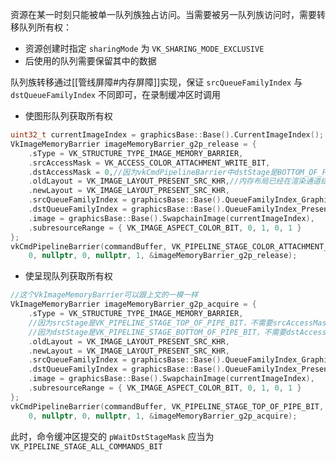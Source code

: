 资源在某一时刻只能被单一队列族独占访问。当需要被另一队列族访问时，需要转移队列所有权：
- 资源创建时指定 `sharingMode` 为 `VK_SHARING_MODE_EXCLUSIVE`
- 后使用的队列需要保留其中的数据

队列族转移通过[[管线屏障#内存屏障]]实现，保证 `srcQueueFamilyIndex` 与 `dstQueueFamilyIndex` 不同即可，在录制缓冲区时调用

- 使图形队列获取所有权

```cpp
uint32_t currentImageIndex = graphicsBase::Base().CurrentImageIndex();
VkImageMemoryBarrier imageMemoryBarrier_g2p_release = {
    .sType = VK_STRUCTURE_TYPE_IMAGE_MEMORY_BARRIER,
    .srcAccessMask = VK_ACCESS_COLOR_ATTACHMENT_WRITE_BIT,
    .dstAccessMask = 0,//因为vkCmdPipelineBarrier中dstStage是BOTTOM_OF_PIPE，不需要dstAccessMask
    .oldLayout = VK_IMAGE_LAYOUT_PRESENT_SRC_KHR,//内存布局已经在渲染通道结束时转换，此处oldLayout和newLayout相同，不发生转变
    .newLayout = VK_IMAGE_LAYOUT_PRESENT_SRC_KHR,
    .srcQueueFamilyIndex = graphicsBase::Base().QueueFamilyIndex_Graphics(),
    .dstQueueFamilyIndex = graphicsBase::Base().QueueFamilyIndex_Presentation(),
    .image = graphicsBase::Base().SwapchainImage(currentImageIndex),
    .subresourceRange = { VK_IMAGE_ASPECT_COLOR_BIT, 0, 1, 0, 1 }
};
vkCmdPipelineBarrier(commandBuffer, VK_PIPELINE_STAGE_COLOR_ATTACHMENT_OUTPUT_BIT, VK_PIPELINE_STAGE_BOTTOM_OF_PIPE_BIT, 0,
    0, nullptr, 0, nullptr, 1, &imageMemoryBarrier_g2p_release);
```

- 使呈现队列获取所有权

```cpp
//这个VkImageMemoryBarrier可以跟上文的一模一样
VkImageMemoryBarrier imageMemoryBarrier_g2p_acquire = {
    .sType = VK_STRUCTURE_TYPE_IMAGE_MEMORY_BARRIER,
    //因为srcStage是VK_PIPELINE_STAGE_TOP_OF_PIPE_BIT，不需要srcAccessMask
    //因为dstStage是VK_PIPELINE_STAGE_BOTTOM_OF_PIPE_BIT，不需要dstAccessMask
    .oldLayout = VK_IMAGE_LAYOUT_PRESENT_SRC_KHR,
    .newLayout = VK_IMAGE_LAYOUT_PRESENT_SRC_KHR,
    .srcQueueFamilyIndex = graphicsBase::Base().QueueFamilyIndex_Graphics(),
    .dstQueueFamilyIndex = graphicsBase::Base().QueueFamilyIndex_Presentation(),
    .image = graphicsBase::Base().SwapchainImage(currentImageIndex),
    .subresourceRange = { VK_IMAGE_ASPECT_COLOR_BIT, 0, 1, 0, 1 }
};
vkCmdPipelineBarrier(commandBuffer, VK_PIPELINE_STAGE_TOP_OF_PIPE_BIT, VK_PIPELINE_STAGE_BOTTOM_OF_PIPE_BIT, 0,
    0, nullptr, 0, nullptr, 1, &imageMemoryBarrier_g2p_acquire);
```

此时，命令缓冲区提交的 `pWaitDstStageMask` 应当为 `VK_PIPELINE_STAGE_ALL_COMMANDS_BIT`